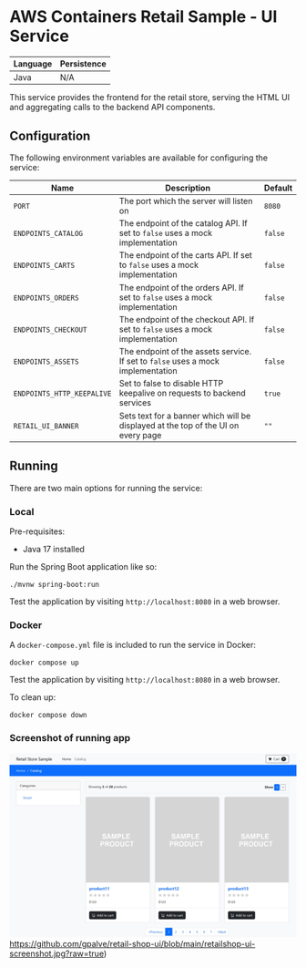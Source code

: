 # AWS Containers Retail Sample - UI Service

| Language | Persistence |
|---|---|
| Java | N/A |

This service provides the frontend for the retail store, serving the HTML UI and aggregating calls to the backend API components.

## Configuration

The following environment variables are available for configuring the service:

| Name | Description | Default |
|---|---|---|
| `PORT` | The port which the server will listen on | `8080` |
| `ENDPOINTS_CATALOG` | The endpoint of the catalog API. If set to `false` uses a mock implementation | `false` |
| `ENDPOINTS_CARTS` | The endpoint of the carts API. If set to `false` uses a mock implementation | `false` |
| `ENDPOINTS_ORDERS` | The endpoint of the orders API. If set to `false` uses a mock implementation | `false` |
| `ENDPOINTS_CHECKOUT` | The endpoint of the checkout API. If set to `false` uses a mock implementation | `false` |
| `ENDPOINTS_ASSETS` | The endpoint of the assets service. If set to `false` uses a mock implementation | `false` |
| `ENDPOINTS_HTTP_KEEPALIVE` | Set to false to disable HTTP keepalive on requests to backend services | `true` |
| `RETAIL_UI_BANNER` | Sets text for a banner which will be displayed at the top of the UI on every page | `""` |

## Running

There are two main options for running the service:

### Local

Pre-requisites:
- Java 17 installed

Run the Spring Boot application like so:

```
./mvnw spring-boot:run
```

Test the application by visiting `http://localhost:8080` in a web browser.

### Docker

A `docker-compose.yml` file is included to run the service in Docker:

```
docker compose up
```

Test the application by visiting `http://localhost:8080` in a web browser.

To clean up:

```
docker compose down
```

### Screenshot of running app
![Alt text](https://github.com/gpalve/retail-shop-ui/blob/main/retailshop-ui-screenshot.jpg?raw=true)https://github.com/gpalve/retail-shop-ui/blob/main/retailshop-ui-screenshot.jpg?raw=true)
